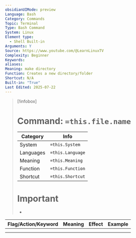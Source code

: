 ```yaml
---
obsidianUIMode: preview
Language: Bash
Category: Commands
Topic: Terminal
Type: Bash Command
System: Linux
Element type:
  - Shell Built-in
Arguments: Y
Source: https://www.youtube.com/@LearnLinuxTV
Complexity: Beginner
Keywords: 
aliases: 
Meaning: make directory
Function: Creates a new directory/folder
Shortcut: N/A
Built-in: "True"
Last Edited: 2025-07-22
---
```

>[!infobox]
> # Command: `=this.file.name`
> Category |  Info |
> ---|---|
> System|`=this.System`
> Languages|`=this.Language`
> Meaning|`=this.Meaning`
> Function| `=this.Function`
> Shortcut|`=this.Shortcut`
> # Important
> -

| Flag/Action/Keyword | Meaning | Effect | Example |
| ------------------- | ------- | ------ | ------- |
|                     |         |        |         |
|                     |         |        |         |
